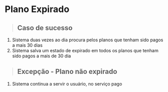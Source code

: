 # Plano Expirado

> ## Caso de sucesso
1. Sistema duas vezes ao dia procura pelos planos que tenham sido pagos a mais 30 dias
2. Sistema salva um estado de expirado em todos os planos que tenham sido pagos a mais de 30 dia

> ## Excepção - Plano não expirado
1. Sistema continua a servir o usuário, no serviço pago

